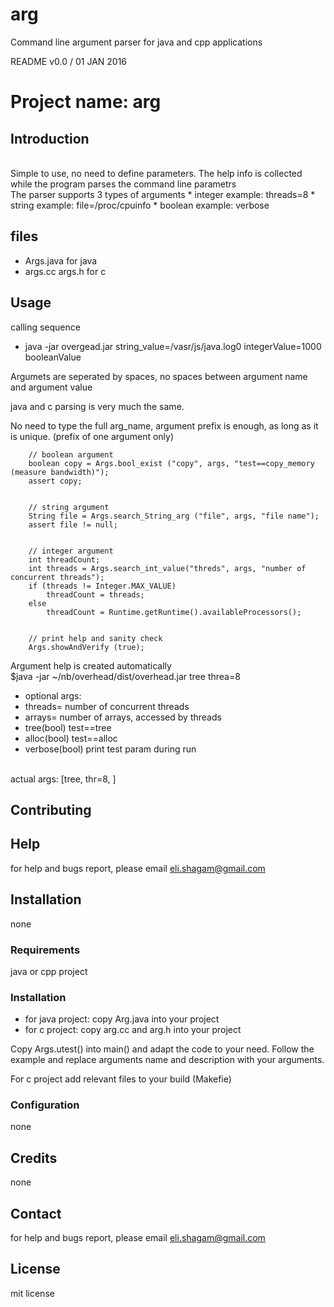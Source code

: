 # arg
Command line argument parser for java and cpp applications


README v0.0 / 01 JAN 2016

# Project name:  arg

## Introduction

 <br />
Simple to use, no need to define parameters. The help info is collected while the program parses the command line parametrs
 <br />
The parser supports 3 types of arguments
* integer     example:   threads=8
* string      example:   file=/proc/cpuinfo
* boolean     example:   verbose

## files
* Args.java  for java
* args.cc args.h  for c


## Usage

calling sequence
* java -jar overgead.jar   string_value=/vasr/js/java.log0   integerValue=1000  booleanValue

Argumets are seperated by spaces, no spaces between argument name and argument value

java and c parsing is very much the same.

No need to type the full arg_name, argument prefix is enough, as long as it is unique.
(prefix of one argument only)

        // boolean argument
        boolean copy = Args.bool_exist ("copy", args, "test==copy_memory (measure bandwidth)");
        assert copy;


        // string argument
        String file = Args.search_String_arg ("file", args, "file name");
        assert file != null;


        // integer argument 
        int threadCount;
        int threads = Args.search_int_value("threds", args, "number of concurrent threads");
        if (threads != Integer.MAX_VALUE)
            threadCount = threads;
        else
            threadCount = Runtime.getRuntime().availableProcessors();


        // print help and sanity check 
        Args.showAndVerify (true);


Argument help is created automatically
<br />$java -jar ~/nb/overhead/dist/overhead.jar   tree  threa=8
* optional args:
* threads=<integer>           number of concurrent threads
* arrays=<integer>            number of arrays, accessed by threads
* tree(bool)                  test==tree
* alloc(bool)                 test==alloc
* verbose(bool)               print test param during run

<br />actual args:  [tree, thr=8, ]


## Contributing


## Help
for help and bugs report, please email eli.shagam@gmail.com

## Installation
none

### Requirements
java or cpp project

### Installation
* for java project:  copy Arg.java into your project
* for c project:     copy arg.cc and arg.h into your project

Copy Args.utest()  into main()  and adapt the code to your need.
Follow the example and replace arguments name and description with your arguments.

For c project add relevant files to your build (Makefie)
 
### Configuration
none

## Credits
none

## Contact
for help and bugs report, please email eli.shagam@gmail.com

## License
mit license 


